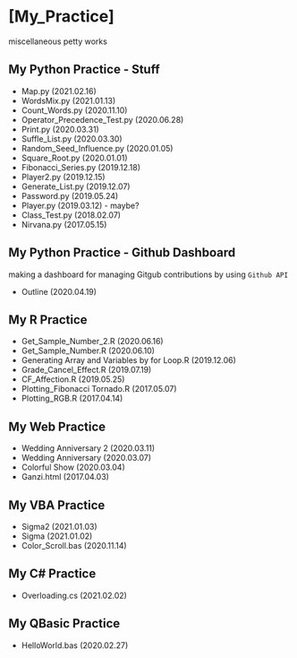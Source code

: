 # [My_Practice]
miscellaneous petty works

## My Python Practice - Stuff
- Map.py (2021.02.16)
- WordsMix.py (2021.01.13)
- Count_Words.py (2020.11.10)
- Operator_Precedence_Test.py (2020.06.28)
- Print.py (2020.03.31)
- Suffle_List.py (2020.03.30)
- Random_Seed_Influence.py (2020.01.05)
- Square_Root.py (2020.01.01)
- Fibonacci_Series.py (2019.12.18)
- Player2.py (2019.12.15)
- Generate_List.py (2019.12.07)
- Password.py (2019.05.24)
- Player.py (2019.03.12) - maybe?
- Class_Test.py (2018.02.07)
- Nirvana.py (2017.05.15)

## My Python Practice - Github Dashboard
making a dashboard for managing Gitgub contributions by using `Github API`
- Outline (2020.04.19)

## My R Practice
- Get_Sample_Number_2.R (2020.06.16)
- Get_Sample_Number.R (2020.06.10)
- Generating Array and Variables by for Loop.R (2019.12.06)
- Grade_Cancel_Effect.R (2019.07.19)
- CF_Affection.R (2019.05.25)
- Plotting_Fibonacci Tornado.R (2017.05.07)
- Plotting_RGB.R (2017.04.14)

## My Web Practice
- Wedding Anniversary 2 (2020.03.11)
- Wedding Anniversary (2020.03.07)
- Colorful Show (2020.03.04)
- Ganzi.html (2017.04.03)

## My VBA Practice
- Sigma2 (2021.01.03)
- Sigma (2021.01.02)
- Color_Scroll.bas (2020.11.14)

## My C# Practice
- Overloading.cs (2021.02.02)

## My QBasic Practice
- HelloWorld.bas (2020.02.27)
